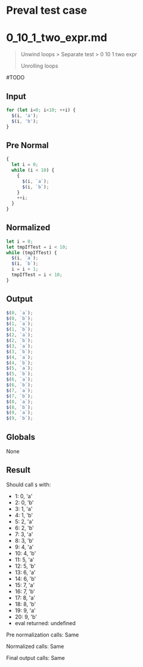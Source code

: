 # Preval test case

# 0_10_1_two_expr.md

> Unwind loops > Separate test > 0 10 1 two expr
>
> Unrolling loops

#TODO

## Input

`````js filename=intro
for (let i=0; i<10; ++i) {
  $(i, 'a');
  $(i, 'b');
}
`````

## Pre Normal

`````js filename=intro
{
  let i = 0;
  while (i < 10) {
    {
      $(i, `a`);
      $(i, `b`);
    }
    ++i;
  }
}
`````

## Normalized

`````js filename=intro
let i = 0;
let tmpIfTest = i < 10;
while (tmpIfTest) {
  $(i, `a`);
  $(i, `b`);
  i = i + 1;
  tmpIfTest = i < 10;
}
`````

## Output

`````js filename=intro
$(0, `a`);
$(0, `b`);
$(1, `a`);
$(1, `b`);
$(2, `a`);
$(2, `b`);
$(3, `a`);
$(3, `b`);
$(4, `a`);
$(4, `b`);
$(5, `a`);
$(5, `b`);
$(6, `a`);
$(6, `b`);
$(7, `a`);
$(7, `b`);
$(8, `a`);
$(8, `b`);
$(9, `a`);
$(9, `b`);
`````

## Globals

None

## Result

Should call `$` with:
 - 1: 0, 'a'
 - 2: 0, 'b'
 - 3: 1, 'a'
 - 4: 1, 'b'
 - 5: 2, 'a'
 - 6: 2, 'b'
 - 7: 3, 'a'
 - 8: 3, 'b'
 - 9: 4, 'a'
 - 10: 4, 'b'
 - 11: 5, 'a'
 - 12: 5, 'b'
 - 13: 6, 'a'
 - 14: 6, 'b'
 - 15: 7, 'a'
 - 16: 7, 'b'
 - 17: 8, 'a'
 - 18: 8, 'b'
 - 19: 9, 'a'
 - 20: 9, 'b'
 - eval returned: undefined

Pre normalization calls: Same

Normalized calls: Same

Final output calls: Same
